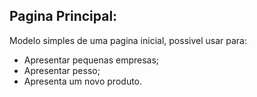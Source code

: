 ## Pagina Principal:

Modelo simples de uma pagina inicial, possivel usar para:
- Apresentar pequenas empresas;
- Apresentar pesso;
- Apresenta um novo produto.